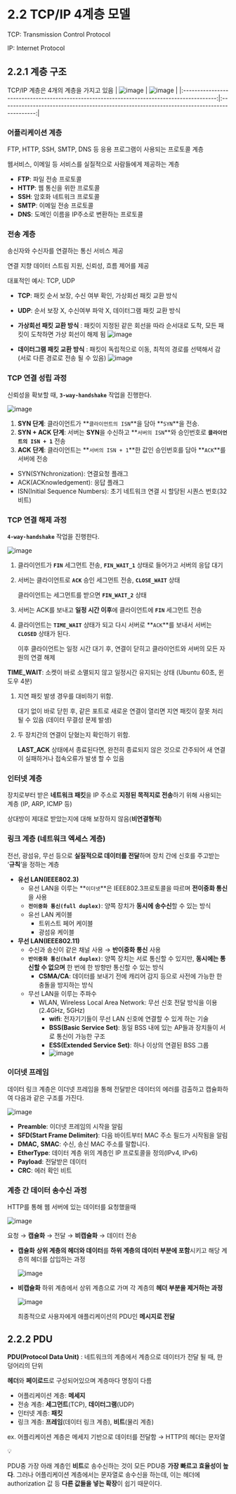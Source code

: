 # 2.2 TCP/IP 4계층 모델

TCP: Transmission Control Protocol

IP: Internet Protocol

## 2.2.1 계층 구조

TCP/IP 계층은 4개의 계층을 가지고 있음
| ![image](https://github.com/user-attachments/assets/1a5b7d80-daf8-402b-a22f-cb54301f7e9a) | ![image](https://github.com/user-attachments/assets/55982b3c-1339-4e04-94de-01cf1d70013b) |
|:------------------------------------------------------------------------------------------:|:------------------------------------------------------------------------------------------:|


### 어플리케이션 계층

FTP, HTTP, SSH, SMTP, DNS 등 응용 프로그램이 사용되는 프로토콜 계층

웹서비스, 이메일 등 서비스를 실질적으로 사람들에게 제공하는 계층

- **FTP**: 파일 전송 프로토콜
- **HTTP**: 웹 통신을 위한 프로토콜
- **SSH**: 암호화 네트워크 프로토콜
- **SMTP**: 이메일 전송 프로토콜
- **DNS**: 도메인 이름을 IP주소로 변환하는 프로토콜

### 전송 계층

송신자와 수신자를 연결하는 통신 서비스 제공

연결 지향 데이터 스트림 지원, 신뢰성, 흐름 제어를 제공

대표적인 예시: TCP, UDP

- **TCP**: 패킷 순서 보장, 수신 여부 확인, 가상회선 패킷 교환 방식
- **UDP**: 순서 보장 X, 수신여부 파악 X, 데이터그램 패킷 교환 방식

- **가상회선 패킷 교환 방식**
  : 패킷이 지정된 같은 회선을 따라 순서대로 도착, 모든 패킷이 도착하면 가상 회선이 해제 됨
  ![image](https://github.com/user-attachments/assets/2586817b-b160-4268-90ce-79e819289cef)

- **데이터그램 패킷 교환 방식**
  : 패킷이 독립적으로 이동, 최적의 경로를 선택해서 감 (서로 다른 경로로 전송 될 수 있음)
  ![image](https://github.com/user-attachments/assets/19823ad1-33bd-4fcc-9007-d1e21d7669df)


### TCP 연결 성립 과정

신뢰성을 확보할 때, **`3-way-handshake`** 작업을 진행한다.

![image](https://github.com/user-attachments/assets/bf0e821b-7423-40db-b976-8fee1b9ea39d)


1. **SYN 단계**: 클라이언트가 **`클라이언트의 ISN`**을 담아 **`SYN`**을 전송.
2. **SYN + ACK 단계**: 서버는 **SYN**을 수신하고 **`서버의 ISN`**와 승인번호로 **`클라이언트의 ISN + 1`** 전송
3. **ACK 단계**: 클라이언트는 **`서버의 ISN + 1`**한 값인 승인번호를 담아 **`ACK`**를 서버에 전송

<aside>

- SYN(SYNchronization): 연결요청 플래그
- ACK(ACKnowledgement): 응답 플래그
- ISN(Initial Sequence Numbers): 초기 네트워크 연결 시 할당된 시퀀스 번호(32비트)
</aside>

### TCP 연결 해제 과정

**`4-way-handshake`** 작업을 진행한다.

![image](https://github.com/user-attachments/assets/7b118798-71dd-4f1e-b653-3369f0b638f2)


1. 클라이언트가 **`FIN`** 세그먼트 전송, **`FIN_WAIT_1`** 상태로 들어가고 서버의 응답 대기
2. 서버는 클라이언트로 **`ACK`** 승인 세그먼트 전송, **`CLOSE_WAIT`** 상태

   클라이언트는 세그먼트를 받으면 **`FIN_WAIT_2`** 상태

3. 서버는 ACK를 보내고 **일정 시간 이후**에 클라이언트에 **`FIN`** 세그먼트 전송
4. 클라이언트는 **`TIME_WAIT`** 상태가 되고 다시 서버로 **`ACK`**를 보내서 서버는 **`CLOSED`** 상태가 된다.

   이후 클라이언트는 일정 시간 대기 후, 연결이 닫히고 클라이언트와 서버의 모든 자원의 연결 해제

<aside>

**TIME_WAIT**: 소켓이 바로 소멸되지 않고 일정시간 유지되는 상태 (Ubuntu 60초, 윈도우 4분)

1. 지연 패킷 발생 경우를 대비하기 위함.

   대기 없이 바로 닫힌 후, 같은 포트로 새로운 연결이 열리면 지연 패킷이 잘못 처리 될 수 있음 (데이터 무결성 문제 발생)

2. 두 장치간의 연결이 닫혔는지 확인하기 위함.

   **LAST_ACK** 상태에서 종료된다면, 완전히 종료되지 않은 것으로 간주되어 새 연결이 실패하거나 접속오류가 발생 할 수 있음

</aside>

### 인터넷 계층

장치로부터 받은 **네트워크 패킷**을 IP 주소로 **지정된 목적지로 전송**하기 위해 사용되는 계층 (IP, ARP, ICMP 등)

상대방이 제대로 받았는지에 대해 보장하지 않음(**비연결형적**)

### 링크 계층 (네트워크 엑세스 계층)

전선, 광섬유, 무선 등으로 **실질적으로 데이터를 전달**하며 장치 간에 신호를 주고받는 ‘**규칙**’을 정하는 계층

- **유선 LAN(IEEE802.3)**
  - 유선 LAN을 이루는 **`이더넷`**은 IEEE802.3프로토콜을 따르며 **전이중화 통신**을 사용
  - **`전이중화 통신(full duplex)`**: 양쪽 장치가 **동시에 송수신**할 수 있는 방식
  - 유선 LAN 케이블
    - 트위스트 페어 케이블
    - 광섬유 케이블
- **무선 LAN(IEEE802.11)**
  - 수신과 송신이 같은 채널 사용 → **반이중화 통신** 사용
  - **`반이중화 통신(half duplex)`**: 양쪽 장치는 서로 통신할 수 있지만, **동시에는 통신할 수 없으며** 한 번에 한 방향만 통신할 수 있는 방식
    - **CSMA/CA**: 데이터를 보내기 전에 캐리어 감지 등으로 사전에 가능한 한 충돌을 방지하는 방식
  - 무선 LAN을 이루는 주파수
    - WLAN, Wireless Local Area Network: 무선 신호 전달 방식을 이용(2.4GHz, 5GHz)
      - **wifi**: 전자기기들이 무선 LAN 신호에 연결할 수 있게 하는 기술
      - **BSS(Basic Service Set)**: 동일 BSS 내에 있는 AP들과 장치들이 서로 통신이 가능한 구조
      - **ESS(Extended Service Set)**: 하나 이상의 연결된 BSS 그룹
      - ![image](https://github.com/user-attachments/assets/e0b85fd7-6aa1-4b65-8dc9-07edd4e23c19)


### 이더넷 프레임

데이터 링크 계층은 이더넷 프레임을 통해 전달받은 데이터의 에러를 검출하고 캡슐화하여 다음과 같은 구조를 가진다.

![image](https://github.com/user-attachments/assets/a948f94c-a19c-457a-8b55-cd631d2c7687)

- **Preamble**: 이더넷 프레임의 시작을 알림
- **SFD(Start Frame Delimiter)**: 다음 바이트부터 MAC 주소 필드가 시작됨을 알림
- **DMAC,** **SMAC**: 수신, 송신 MAC 주소를 말합니다.
- **EtherType**: 데이터 계층 위의 계층인 IP 프로토콜을 정의(IPv4, IPv6)
- **Payload**: 전달받은 데이터
- **CRC**: 에러 확인 비트

### 계층 간 데이터 송수신 과정

HTTP를 통해 웹 서버에 있는 데이터를 요청했을때

![image](https://github.com/user-attachments/assets/4bfbf536-ae9c-420e-b375-86ccf310d168)


요청 → **캡슐화** → 전달 → **비캡슐화** → 데이터 전송

- **캡슐화**
  **상위 계층의 헤더와 데이터**를 **하위 계층의 데이터 부분에 포함**시키고 해당 계층의 헤더를 삽입하는 과정
  
  ![image](https://github.com/user-attachments/assets/72efd8ad-6c36-49ef-a70f-0a0abae73127)

- **비캡슐화**
  하위 계층에서 상위 계층으로 가며 각 계층의 **헤더 부분을 제거하는 과정**
  
  ![image](https://github.com/user-attachments/assets/4679c898-6f43-47dd-bdaa-d1e782047b05)

  최종적으로 사용자에게 애플리케이션의 PDU인 **메시지로 전달**

## 2.2.2 PDU

**PDU(Protocol Data Unit)** : 네트워크의 계층에서 계층으로 데이터가 전달 될 때, 한 덩어리의 단위

**헤더**와 **페이로드**로 구성되어있으며 계층마다 명칭이 다름

- 어플리케이션 계층: **메세지**
- 전송 계층: **세그먼트**(TCP), **데이터그램**(UDP)
- 인터넷 계층: **패킷**
- 링크 계층: **프레임**(데이터 링크 계층), **비트**(물리 계층)

ex. 어플리케이션 계층은 메세지 기반으로 데이터를 전달함 → HTTP의 헤더는 문자열

<aside>
💡

PDU중 가장 아래 계층인 **비트**로 송수신하는 것이 모든 PDU중 **가장 빠르고 효율성이 높다**. 그러나 어플리케이션 계층에서는 문자열로 송수신을 하는데, 이는 헤더에 authorization 값 등 **다른 값들을 넣는 확장**이 쉽기 때문이다.

</aside>
